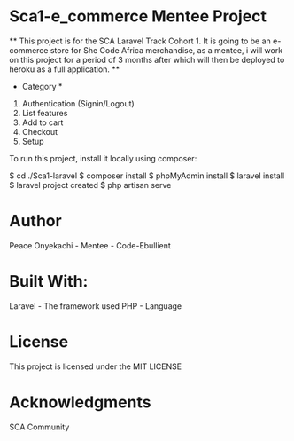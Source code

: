 # Sca1-e_commerce Mentee Project

** This project is for the SCA Laravel Track Cohort 1. It is going to be an e-commerce store for She Code Africa merchandise, as a mentee, i will work on this project for a period of 3 months after which will then be deployed to heroku as a full application. **

* Category *

1. Authentication (Signin/Logout)
2. List features
3. Add to cart
4. Checkout
5. Setup

To run this project, install it locally using composer:

$ cd ./Sca1-laravel
$ composer install
$ phpMyAdmin install
$ laravel install
$ laravel project created
$ php artisan serve

# Author
Peace Onyekachi - Mentee - Code-Ebullient

# Built With:
Laravel - The framework used
PHP - Language

# License
This project is licensed under the MIT LICENSE

# Acknowledgments
SCA Community
